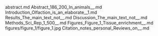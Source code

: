 abstract.md
Abstract_186_200_In_animals__.md
Introduction_Olfaction_is_an_elaborate__1.md
Results_The_main_text_not__.md
Discussion_The_main_text_not__.md
Methods_Sci_Rep_1_500__.md
Figures_Figure_1_Tissue_enrichment__.md
figures/figure_1/figure_1.jpg
Citation_notes_personal_Reviews_on__.md
